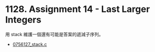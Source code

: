 # 1128. Assignment 14 - Last Larger Integers

用 stack 維護一個還有可能是答案的遞減子序列。

- [0756127_stack.c](submissions/accepted/main.c)
